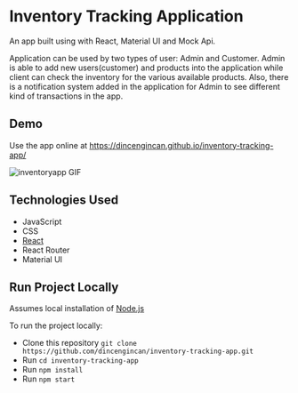 # Inventory Tracking Application
An app built using with React, Material UI and Mock Api.


Application can be used by two types of user: Admin and Customer. Admin is able to add new users(customer) and products into the application while client can check the inventory for the various available products. Also, there is a notification system added in the application for Admin to see different kind of transactions in the app.  

## Demo

Use the app online at https://dincengincan.github.io/inventory-tracking-app/

![inventoryapp GIF](demo/inventoryapp.gif) 

## Technologies Used
* JavaScript
* CSS
* [React](https://reactjs.org/)
* React Router
* Material UI

## Run Project Locally

Assumes local installation of [Node.js](https://nodejs.org)

To run the project locally:

* Clone this repository `git clone https://github.com/dincengincan/inventory-tracking-app.git`
* Run `cd inventory-tracking-app`
* Run `npm install`
* Run `npm start` 
